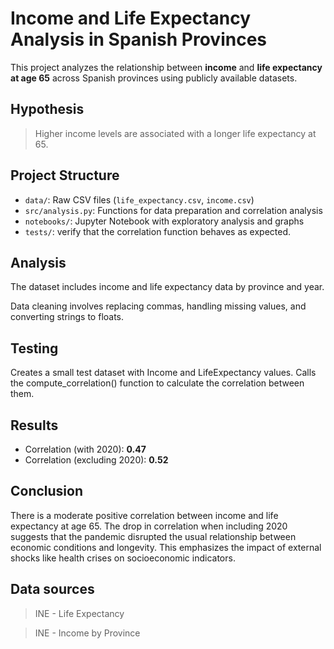 # Income and Life Expectancy Analysis in Spanish Provinces

This project analyzes the relationship between **income** and **life expectancy at age 65** across Spanish provinces using publicly available datasets.

## Hypothesis

> Higher income levels are associated with a longer life expectancy at 65.

## Project Structure

- `data/`: Raw CSV files (`life_expectancy.csv`, `income.csv`)
- `src/analysis.py`: Functions for data preparation and correlation analysis
- `notebooks/`: Jupyter Notebook with exploratory analysis and graphs
- `tests/`: verify that the correlation function behaves as expected.

## Analysis

The dataset includes income and life expectancy data by province and year.

Data cleaning involves replacing commas, handling missing values, and converting strings to floats.

## Testing
Creates a small test dataset with Income and LifeExpectancy values.
Calls the compute_correlation() function to calculate the correlation between them.

## Results

- Correlation (with 2020): **0.47**
- Correlation (excluding 2020): **0.52**

## Conclusion

There is a moderate positive correlation between income and life expectancy at age 65. The drop in correlation when including 2020 suggests that the pandemic disrupted the usual relationship between economic conditions and longevity. This emphasizes the impact of external shocks like health crises on socioeconomic indicators.

## Data sources
>INE - Life Expectancy

>INE - Income by Province
